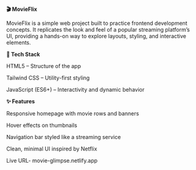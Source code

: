 **🎬 MovieFlix**

MovieFlix is a simple web project built to practice frontend development concepts.
It replicates the look and feel of a popular streaming platform’s UI, providing a hands-on way to explore layouts, styling, and interactive elements.

**🚀 Tech Stack**

HTML5 – Structure of the app

Tailwind CSS – Utility-first styling

JavaScript (ES6+) – Interactivity and dynamic behavior

**✨ Features**

Responsive homepage with movie rows and banners

Hover effects on thumbnails

Navigation bar styled like a streaming service

Clean, minimal UI inspired by Netflix

Live URL- movie-glimpse.netlify.app
